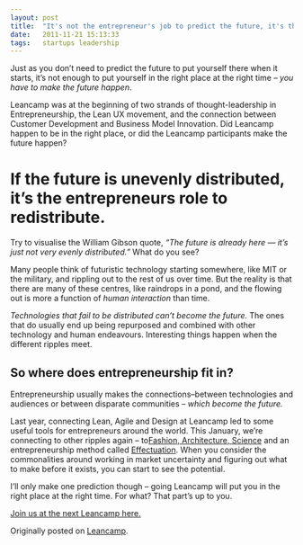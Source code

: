 ```yaml
---
layout: post
title:  "It's not the entrepreneur's job to predict the future, it's their job to make it happen."
date:   2011-11-21 15:13:33
tags:   startups leadership
---
```


Just as you don’t need to predict the future to put yourself there when it starts, it’s not enough to put yourself in the right place at the right time <em>– you have to make the future happen</em>.

Leancamp was at the beginning of two strands of thought-leadership in Entrepreneurship, the Lean UX movement, and the connection between Customer Development and Business Model Innovation. Did Leancamp happen to be in the right place, or did the Leancamp participants make the future happen?
<h1>If the future is unevenly distributed, it’s the entrepreneurs role to redistribute.</h1>
Try to visualise the William Gibson quote, <em>“The future is already here — it’s just not very evenly distributed.”</em> What do you see?

Many people think of futuristic technology starting somewhere, like MIT or the military, and rippling out to the rest of us over time. But the reality is that there are many of these centres, like raindrops in a pond, and the flowing out is more a function of <em>human interaction</em> than time.

<em>Technologies that fail to be distributed can’t become the future. </em>The ones that do usually end up being repurposed and combined with other technology and human endeavours. Interesting things happen when the different ripples meet.
<h2>So where does entrepreneurship fit in?</h2>
Entrepreneurship usually makes the connections–between technologies and audiences or between disparate communities – <em>which become the future.</em>

Last year, connecting Lean, Agile and Design at Leancamp led to some useful tools for entrepreneurs around the world. This January, we’re connecting to other ripples again – to<a href="http://www.saintsal.com/2011/09/a-leancamp-including-architecture-fashion-and-science-leancamp-discovery-mission-barcelona/" target="_blank">Fashion, Architecture, Science</a> and an entrepreneurship method called <a href="http://leanca.mp/2011/11/effectuation-in-3-minutes/">Effectuation</a>. When you consider the commonalities around working in market uncertainty and figuring out what to make before it exists, you can start to see the potential.

I’ll only make one prediction though – going Leancamp will put you in the right place at the right time. For what? That part’s up to you.

<a href="http://wantworkshop.com/workshops/leancamp">Join us at the next Leancamp here.</a>

Originally posted on <a href="http://leanca.mp/2011/11/entrepreneurs-dont-predict-the-future-they-make-it-happen/">Leancamp</a>.
